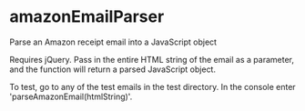 amazonEmailParser
=================

Parse an Amazon receipt email into a JavaScript object

Requires jQuery.  Pass in the entire HTML string of the email as a parameter, and the function will return a parsed JavaScript object.

To test, go to any of the test emails in the test directory.  In the console enter 'parseAmazonEmail(htmlString)'.

